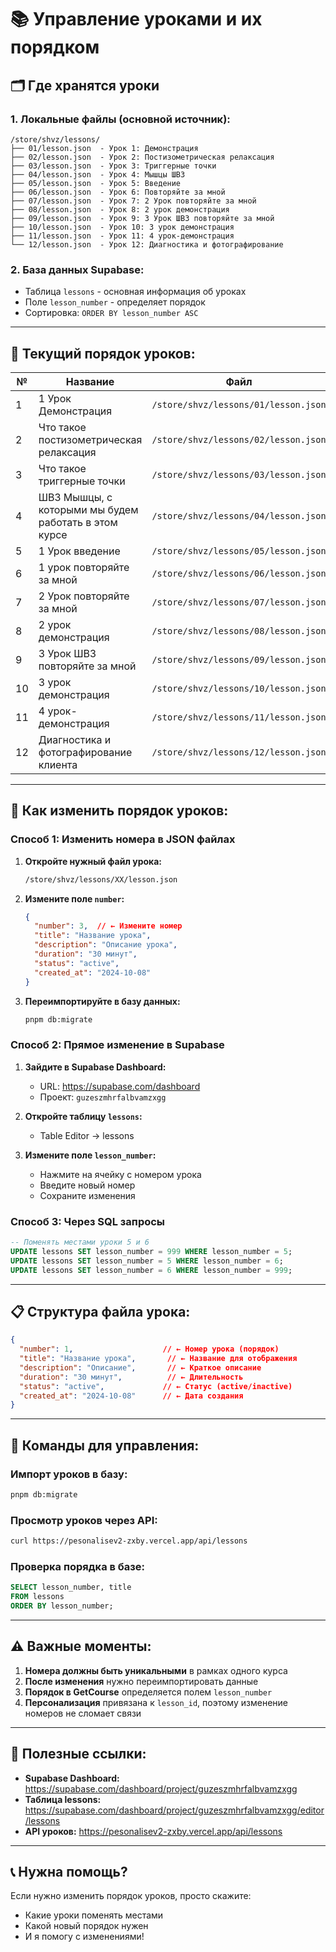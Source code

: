 # 📚 Управление уроками и их порядком

## 🗂️ Где хранятся уроки

### **1. Локальные файлы (основной источник):**
```
/store/shvz/lessons/
├── 01/lesson.json  - Урок 1: Демонстрация
├── 02/lesson.json  - Урок 2: Постизометрическая релаксация  
├── 03/lesson.json  - Урок 3: Триггерные точки
├── 04/lesson.json  - Урок 4: Мышцы ШВЗ
├── 05/lesson.json  - Урок 5: Введение
├── 06/lesson.json  - Урок 6: Повторяйте за мной
├── 07/lesson.json  - Урок 7: 2 Урок повторяйте за мной
├── 08/lesson.json  - Урок 8: 2 урок демонстрация
├── 09/lesson.json  - Урок 9: 3 Урок ШВЗ повторяйте за мной
├── 10/lesson.json  - Урок 10: 3 урок демонстрация
├── 11/lesson.json  - Урок 11: 4 урок-демонстрация
└── 12/lesson.json  - Урок 12: Диагностика и фотографирование
```

### **2. База данных Supabase:**
- Таблица `lessons` - основная информация об уроках
- Поле `lesson_number` - определяет порядок
- Сортировка: `ORDER BY lesson_number ASC`

---

## 📝 Текущий порядок уроков:

| № | Название | Файл |
|---|----------|------|
| 1 | 1 Урок Демонстрация | `/store/shvz/lessons/01/lesson.json` |
| 2 | Что такое постизометрическая релаксация | `/store/shvz/lessons/02/lesson.json` |
| 3 | Что такое триггерные точки | `/store/shvz/lessons/03/lesson.json` |
| 4 | ШВЗ Мышцы, с которыми мы будем работать в этом курсе | `/store/shvz/lessons/04/lesson.json` |
| 5 | 1 Урок введение | `/store/shvz/lessons/05/lesson.json` |
| 6 | 1 урок повторяйте за мной | `/store/shvz/lessons/06/lesson.json` |
| 7 | 2 Урок повторяйте за мной | `/store/shvz/lessons/07/lesson.json` |
| 8 | 2 урок демонстрация | `/store/shvz/lessons/08/lesson.json` |
| 9 | 3 Урок ШВЗ повторяйте за мной | `/store/shvz/lessons/09/lesson.json` |
| 10 | 3 урок демонстрация | `/store/shvz/lessons/10/lesson.json` |
| 11 | 4 урок-демонстрация | `/store/shvz/lessons/11/lesson.json` |
| 12 | Диагностика и фотографирование клиента | `/store/shvz/lessons/12/lesson.json` |

---

## 🔧 Как изменить порядок уроков:

### **Способ 1: Изменить номера в JSON файлах**

1. **Откройте нужный файл урока:**
   ```bash
   /store/shvz/lessons/XX/lesson.json
   ```

2. **Измените поле `number`:**
   ```json
   {
     "number": 3,  // ← Измените номер
     "title": "Название урока",
     "description": "Описание урока",
     "duration": "30 минут",
     "status": "active",
     "created_at": "2024-10-08"
   }
   ```

3. **Переимпортируйте в базу данных:**
   ```bash
   pnpm db:migrate
   ```

### **Способ 2: Прямое изменение в Supabase**

1. **Зайдите в Supabase Dashboard:**
   - URL: https://supabase.com/dashboard
   - Проект: `guzeszmhrfalbvamzxgg`

2. **Откройте таблицу `lessons`:**
   - Table Editor → lessons

3. **Измените поле `lesson_number`:**
   - Нажмите на ячейку с номером урока
   - Введите новый номер
   - Сохраните изменения

### **Способ 3: Через SQL запросы**

```sql
-- Поменять местами уроки 5 и 6
UPDATE lessons SET lesson_number = 999 WHERE lesson_number = 5;
UPDATE lessons SET lesson_number = 5 WHERE lesson_number = 6;
UPDATE lessons SET lesson_number = 6 WHERE lesson_number = 999;
```

---

## 📋 Структура файла урока:

```json
{
  "number": 1,                    // ← Номер урока (порядок)
  "title": "Название урока",       // ← Название для отображения
  "description": "Описание",       // ← Краткое описание
  "duration": "30 минут",          // ← Длительность
  "status": "active",             // ← Статус (active/inactive)
  "created_at": "2024-10-08"      // ← Дата создания
}
```

---

## 🚀 Команды для управления:

### **Импорт уроков в базу:**
```bash
pnpm db:migrate
```

### **Просмотр уроков через API:**
```bash
curl https://pesonalisev2-zxby.vercel.app/api/lessons
```

### **Проверка порядка в базе:**
```sql
SELECT lesson_number, title 
FROM lessons 
ORDER BY lesson_number;
```

---

## ⚠️ Важные моменты:

1. **Номера должны быть уникальными** в рамках одного курса
2. **После изменения** нужно переимпортировать данные
3. **Порядок в GetCourse** определяется полем `lesson_number`
4. **Персонализация** привязана к `lesson_id`, поэтому изменение номеров не сломает связи

---

## 🔗 Полезные ссылки:

- **Supabase Dashboard:** https://supabase.com/dashboard/project/guzeszmhrfalbvamzxgg
- **Таблица lessons:** https://supabase.com/dashboard/project/guzeszmhrfalbvamzxgg/editor/lessons
- **API уроков:** https://pesonalisev2-zxby.vercel.app/api/lessons

---

## 📞 Нужна помощь?

Если нужно изменить порядок уроков, просто скажите:
- Какие уроки поменять местами
- Какой новый порядок нужен
- И я помогу с изменениями!


